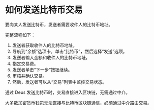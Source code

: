 # 如何发送比特币交易

要向某人发送比特币，发送者需要收件人的比特币地址。

完整流程如下：

1. 发送者获取收件人的比特币地址。
2. 导航到“余额”选项卡，单击“比特币”，然后选择“发送”选项。
3. 发送者输入金额和收件人的比特币地址。
4. 指定交易费。
5. 发送者单击“下一步”按钮继续。
6. 审核并确认交易。
7. 然后，发送者可以从“交易”列表中监控交易状态。

通过 Deus 发送比特币时，交易直接进入区块链，无需通过中介。

大多数加密货币钱包无法直接与比特币区块链通信，必须通过中介路由交易。